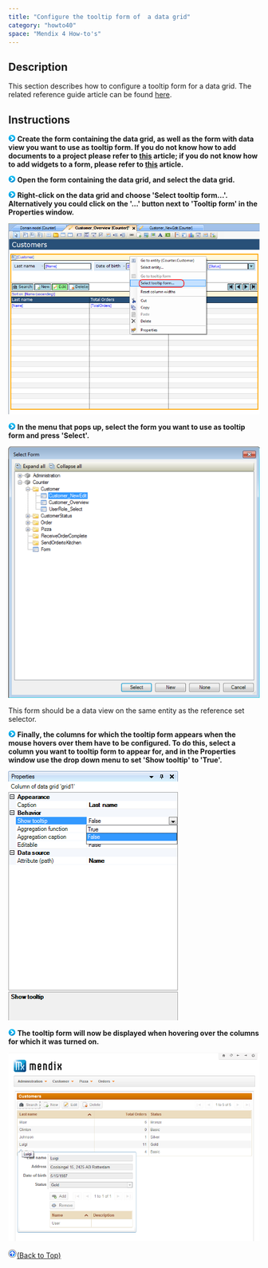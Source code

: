 ```yaml
---
title: "Configure the tooltip form of  a data grid"
category: "howto40"
space: "Mendix 4 How-to's"
---
```

## Description

This section describes how to configure a tooltip form for a data grid. The related reference guide article can be found [here](https://world.mendix.com/pages/releaseview.action?pageId=9699364).

## Instructions

![](attachments/819203/917932.png) **Create the form containing the data grid, as well as the form with data view you want to use as tooltip form. If you do not know how to add documents to a project please refer to [this](https://world.mendix.com/display/howto25/Add+documents+to+a+module) article; if you do not know how to add widgets to a form, please refer to [this](https://world.mendix.com/display/howto25/Add+a+widget+to+a+form) article.**

![](attachments/819203/917932.png) **Open the form containing the data grid, and select the data grid.**

![](attachments/819203/917932.png) **Right-click on the data grid and choose 'Select tooltip form...'. Alternatively you could click on the '...' button next to 'Tooltip form' in the Properties window.**

![](attachments/2621444/2752624.png)

![](attachments/819203/917932.png) **In the menu that pops up, select the form you want to use as tooltip form and press 'Select'.**

![](attachments/2621444/2752627.png)

This form should be a data view on the same entity as the reference set selector.

![](attachments/819203/917932.png) **Finally, the columns for which the tooltip form appears when the mouse hovers over them have to be configured. To do this, select a column you want to tooltip form to appear for, and in the Properties window use the drop down menu to set 'Show tooltip' to 'True'.**

![](attachments/2621444/2752626.png)

![](attachments/819203/917932.png) **The tooltip form will now be displayed when hovering over the columns for which it was turned on.**

![](attachments/2621444/2752625.png)

[![](attachments/819203/917564.png)](configure-the-tooltip-form-of--a-data-grid)[(Back to Top)](configure-the-tooltip-form-of--a-data-grid)